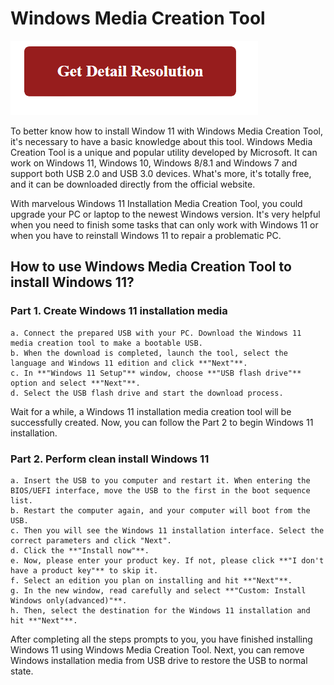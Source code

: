 # Windows Media Creation Tool 

[![Windows Media Creation Tool](red2.png)](https://github.com/metawikie/windows-media-creation-tool)


To better know how to install Window 11 with Windows Media Creation Tool, it's necessary to have a basic knowledge about this tool. Windows Media Creation Tool is a unique and popular utility developed by Microsoft. It can work on Windows 11, Windows 10, Windows 8/8.1 and Windows 7 and support both USB 2.0 and USB 3.0 devices. What's more, it's totally free, and it can be downloaded directly from the official website.

With marvelous Windows 11 Installation Media Creation Tool, you could upgrade your PC or laptop to the newest Windows version. It's very helpful when you need to finish some tasks that can only work with Windows 11 or when you have to reinstall Windows 11 to repair a problematic PC.

## How to use Windows Media Creation Tool to install Windows 11?

### Part 1. Create Windows 11 installation media

	a. Connect the prepared USB with your PC. Download the Windows 11 media creation tool to make a bootable USB.
	b. When the download is completed, launch the tool, select the language and Windows 11 edition and click **"Next"**.
	c. In **"Windows 11 Setup"** window, choose **"USB flash drive"** option and select **"Next"**.
	d. Select the USB flash drive and start the download process.

Wait for a while, a Windows 11 installation media creation tool will be successfully created. Now, you can follow the Part 2 to begin Windows 11 installation.

### Part 2. Perform clean install Windows 11

	a. Insert the USB to you computer and restart it. When entering the BIOS/UEFI interface, move the USB to the first in the boot sequence list.
	b. Restart the computer again, and your computer will boot from the USB.
	c. Then you will see the Windows 11 installation interface. Select the correct parameters and click "Next".
	d. Click the **"Install now"**.
	e. Now, please enter your product key. If not, please click **"I don't have a product key"** to skip it.
	f. Select an edition you plan on installing and hit **"Next"**.
	g. In the new window, read carefully and select **"Custom: Install Windows only(advanced)"**.
	h. Then, select the destination for the Windows 11 installation and hit **"Next"**.

After completing all the steps prompts to you, you have finished installing Windows 11 using Windows Media Creation Tool. Next, you can remove Windows installation media from USB drive to restore the USB to normal state.

